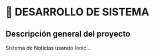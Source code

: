 # 📌 DESARROLLO DE SISTEMA

## Descripción general del proyecto

Sistema de Noticias usando Ionic...
